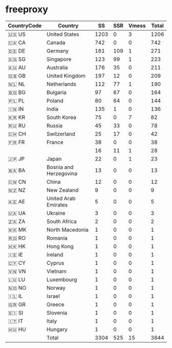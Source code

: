 # freeproxy

|CountryCode|Country|SS|SSR|Vmess|Total|
|  ----  | ----  |  ----  | ----  |  ----  | ----  |
|🇺🇸 US|United States|1203|0|3|1206|
|🇨🇦 CA|Canada|742|0|0|742|
|🇩🇪 DE|Germany|161|109|1|271|
|🇸🇬 SG|Singapore|123|99|1|223|
|🇦🇺 AU|Australia|176|35|0|211|
|🇬🇧 GB|United Kingdom|197|12|0|209|
|🇳🇱 NL|Netherlands|112|77|1|190|
|🇧🇬 BG|Bulgaria|97|67|0|164|
|🇵🇱 PL|Poland|80|64|0|144|
|🇮🇳 IN|India|135|1|0|136|
|🇰🇷 KR|South Korea|75|0|7|82|
|🇷🇺 RU|Russia|45|33|0|78|
|🇨🇭 CH|Switzerland|25|17|0|42|
|🇫🇷 FR|France|38|0|0|38|
| ||16|11|1|28|
|🇯🇵 JP|Japan|22|0|1|23|
|🇧🇦 BA|Bosnia and Herzegovina|13|0|0|13|
|🇨🇳 CN|China|12|0|0|12|
|🇳🇿 NZ|New Zealand|9|0|0|9|
|🇦🇪 AE|United Arab Emirates|5|0|0|5|
|🇺🇦 UA|Ukraine|3|0|0|3|
|🇿🇦 ZA|South Africa|2|0|0|2|
|🇲🇰 MK|North Macedonia|1|0|0|1|
|🇷🇴 RO|Romania|1|0|0|1|
|🇭🇰 HK|Hong Kong|1|0|0|1|
|🇮🇪 IE|Ireland|1|0|0|1|
|🇨🇾 CY|Cyprus|1|0|0|1|
|🇻🇳 VN|Vietnam|1|0|0|1|
|🇱🇺 LU|Luxembourg|1|0|0|1|
|🇳🇴 NO|Norway|1|0|0|1|
|🇮🇱 IL|Israel|1|0|0|1|
|🇬🇷 GR|Greece|1|0|0|1|
|🇸🇮 SI|Slovenia|1|0|0|1|
|🇮🇹 IT|Italy|1|0|0|1|
|🇭🇺 HU|Hungary|1|0|0|1|
||Total|3304|525|15|3844|
